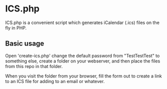 # ICS.php

ICS.php is a convenient script which generates iCalendar (.ics) files on the fly in PHP.

## Basic usage

Open 'create-ics.php' change the default password from "TestTestTest" to something else, create a folder on your webserver, and then place the files from this repo in that folder. 

When you visit the folder from your browser, fill the form out to create a link to an ICS file for adding to an email or whatever. 

